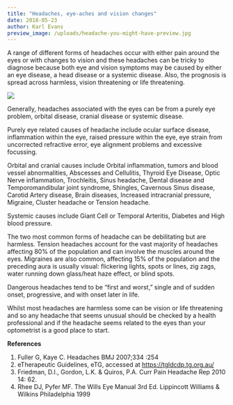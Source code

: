 ```yaml
---
title: "Headaches, eye-aches and vision changes"
date: 2018-05-23
author: Karl Evans
preview_image: /uploads/headache-you-might-have-preview.jpg
---
```


A range of different forms of headaches occur with either pain around the eyes or with changes to vision and these headaches can be tricky to diagnose because both eye and vision symptoms may be caused by either an eye disease, a head disease or a systemic disease. Also, the prognosis is spread across harmless, vision threatening or life threatening.

![](/uploads/headache-you-might-have.jpg)

Generally, headaches associated with the eyes can be from a purely eye problem, orbital disease, cranial disease or systemic disease.

Purely eye related causes of headache include ocular surface disease, inflammation within the eye, raised pressure within the eye, eye strain from uncorrected refractive error, eye alignment problems and excessive focussing.

Orbital and cranial causes include Orbital inflammation, tumors and blood vessel abnormalities, Abscesses and Cellulitis, Thyroid Eye Disease, Optic Nerve inflammation, Trochleitis, Sinus headache, Dental disease and Temporomandibular joint syndrome, Shingles, Cavernous Sinus disease, Carotid Artery disease, Brain diseases, Increased intracranial pressure, Migraine, Cluster headache or Tension headache.

Systemic causes include Giant Cell or Temporal Arteritis, Diabetes and High blood pressure.

The two most common forms of headache can be debilitating but are harmless. Tension headaches account for the vast majority of headaches affecting 80% of the population and can involve the muscles around the eyes. Migraines are also common, affecting 15% of the population and the preceding aura is usually visual: flickering lights, spots or lines, zig zags, water running down glass/heat haze effect, or blind spots.

Dangerous headaches tend to be “first and worst,” single and of sudden onset, progressive, and with onset later in life.

Whilst most headaches are harmless some can be vision or life threatening and so any headache that seems unusual should be checked by a health professional and if the headache seems related to the eyes than your optometrist is a good place to start.

**References**

1. Fuller G, Kaye C. Headaches BMJ 2007;334 :254
2. eTherapeutic Guidelines, eTG, accessed at https://tgldcdp.tg.org.au/
3. Friedman, D.I., Gordon, L.K. & Quiros, P.A. Curr Pain Headache Rep 2010 14: 62.
4. Rhee DJ, Pyfer MF. The Wills Eye Manual 3rd Ed. Lippincott Williams & Wilkins Philadelphia 1999
